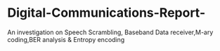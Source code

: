 # Digital-Communications-Report-
An investigation on Speech Scrambling, Baseband Data receiver,M-ary coding,BER analysis &amp; Entropy encoding  
